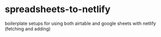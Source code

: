 # spreadsheets-to-netlify
boilerplate setups for using both airtable and google sheets with netlify (fetching and adding)
